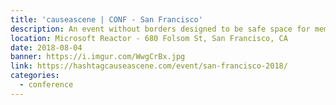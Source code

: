 ```yaml
---
title: 'causeascene | CONF - San Francisco'
description: An event without borders designed to be safe space for members of marginalized communities in tech to tell their stories.
location: Microsoft Reactor - 680 Folsom St, San Francisco, CA
date: 2018-08-04
banner: https://i.imgur.com/WwgCrBx.jpg
link: https://hashtagcauseascene.com/event/san-francisco-2018/
categories:
  - conference
---
```

